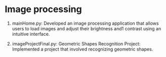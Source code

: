# Image processing
1. mainHome.py: Developed an image processing application that allows users to load images and adjust their brightness and1
 contrast using an intuitive interface.

2. imageProjectFinal.py: Geometric Shapes Recognition Project: Implemented a project that involved recognizing geometric shapes.
